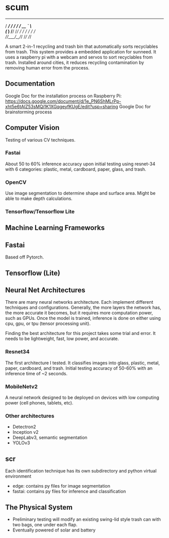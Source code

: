 # scum

   ____________  ______ ___  
  / ___/ ___/ / / / __ `__ \  
 (__  ) /__/ /_/ / / / / / /  
/____/\___/\__,_/_/ /_/ /_/   
                            

A smart 2-in-1 recycling and trash bin that automatically sorts recyclables from
trash. This system provides a embedded application for sunneed. It uses a
raspberry pi with a webcam and servos to sort recyclables from trash. Installed
around cities, it reduces recycling contamination by removing human error from
the process.

## Documentation
Google Doc for the installation process on Raspberry Pi:
https://docs.google.com/document/d/1e_PN6ShMLrPp-xht5e6tAIZ53sMQi1K1XGqgeyfKUgE/edit?usp=sharing
Google Doc for brainstorming process

## Computer Vision
Testing of various CV techniques.
### Fastai
About 50 to 60% inference accuracy upon initial testing using resnet-34 with
6 categories: plastic, metal, cardboard, paper, glass, and trash.
### OpenCV
Use image segmentation to determine shape and surface area. Might be able to
make depth calculations.
### Tensorflow/Tensorflow Lite

## Machine Learning Frameworks

## Fastai
Based off Pytorch.

## Tensorflow (Lite)


## Neural Net Architectures
There are many neural networks architecture. Each implement different techniques and configurations.
Generally, the more layers the network has, the more accurate it becomes, but it requires more
computation power, such as GPUs. Once the model is trained, inference is done on either using cpu, gpu, or tpu (tensor processing unit).

Finding the best architecture for this project takes some trial and error. It needs to be lightweight,
fast, low power, and accurate.

### Resnet34
The first architecture I tested. It classifies images into glass, plastic, metal, paper, cardboard, and trash.
Initial testing accuracy of 50-60% with an inference time of ~2 seconds.

### MobileNetv2
A neural network designed to be deployed on devices with low computing power (cell phones, tablets, etc).

### Other architectures
- Detectron2
- Inception v2
- DeepLabv3, semantic segmentation
- YOLOv3
## scr
Each identification technique has its own subdirectory and python virtual environment
- edge: contains py files for image segmentation
- fastai: contains py files for inference and classification

## The Physical System
- Preliminary testing will modify an existing swing-lid style trash can with
  two bags, one under each flap.
- Eventually powered of solar and battery
